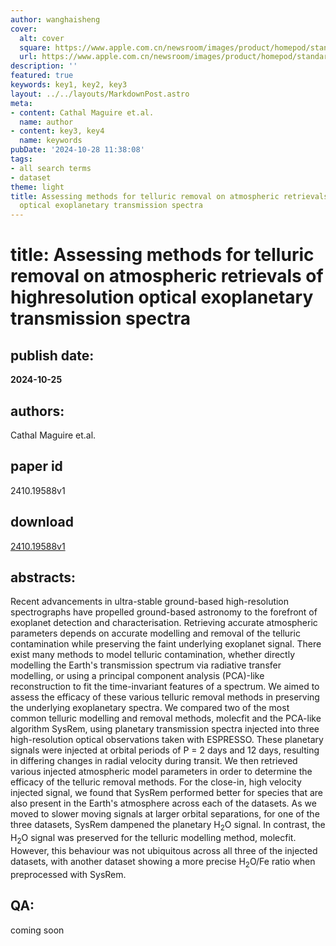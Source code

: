 ```yaml
---
author: wanghaisheng
cover:
  alt: cover
  square: https://www.apple.com.cn/newsroom/images/product/homepod/standard/Apple-HomePod-hero-230118_big.jpg.large_2x.jpg
  url: https://www.apple.com.cn/newsroom/images/product/homepod/standard/Apple-HomePod-hero-230118_big.jpg.large_2x.jpg
description: ''
featured: true
keywords: key1, key2, key3
layout: ../../layouts/MarkdownPost.astro
meta:
- content: Cathal Maguire et.al.
  name: author
- content: key3, key4
  name: keywords
pubDate: '2024-10-28 11:38:08'
tags:
- all search terms
- dataset
theme: light
title: Assessing methods for telluric removal on atmospheric retrievals of highresolution
  optical exoplanetary transmission spectra
---
```


# title: Assessing methods for telluric removal on atmospheric retrievals of highresolution optical exoplanetary transmission spectra 
## publish date: 
**2024-10-25** 
## authors: 
  Cathal Maguire et.al. 
## paper id
2410.19588v1
## download
[2410.19588v1](http://arxiv.org/abs/2410.19588v1)
## abstracts:
Recent advancements in ultra-stable ground-based high-resolution spectrographs have propelled ground-based astronomy to the forefront of exoplanet detection and characterisation. Retrieving accurate atmospheric parameters depends on accurate modelling and removal of the telluric contamination while preserving the faint underlying exoplanet signal. There exist many methods to model telluric contamination, whether directly modelling the Earth's transmission spectrum via radiative transfer modelling, or using a principal component analysis (PCA)-like reconstruction to fit the time-invariant features of a spectrum. We aimed to assess the efficacy of these various telluric removal methods in preserving the underlying exoplanetary spectra. We compared two of the most common telluric modelling and removal methods, molecfit and the PCA-like algorithm SysRem, using planetary transmission spectra injected into three high-resolution optical observations taken with ESPRESSO. These planetary signals were injected at orbital periods of P = 2 days and 12 days, resulting in differing changes in radial velocity during transit. We then retrieved various injected atmospheric model parameters in order to determine the efficacy of the telluric removal methods. For the close-in, high velocity injected signal, we found that SysRem performed better for species that are also present in the Earth's atmosphere across each of the datasets. As we moved to slower moving signals at larger orbital separations, for one of the three datasets, SysRem dampened the planetary H$_2$O signal. In contrast, the H$_2$O signal was preserved for the telluric modelling method, molecfit. However, this behaviour was not ubiquitous across all three of the injected datasets, with another dataset showing a more precise H$_2$O/Fe ratio when preprocessed with SysRem.
## QA:
coming soon
